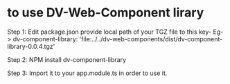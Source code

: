 # to use DV-Web-Component lirary

Step 1: Edit package.json
        provide local path of your TGZ file to this key- 
        Eg-> dv-component-library: 'file:../../dv-web-components/dist/dv-component-library-0.0.4.tgz'

Step 2: NPM install dv-component-library

Step 3: Import it to your app.module.ts in order to use it.
